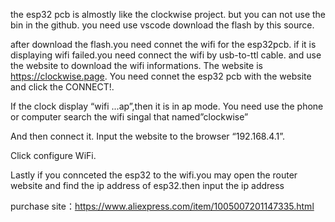 the esp32 pcb is almostly like the clockwise project.
but you can not use the bin in the github.
you need use vscode download the flash by this source.


after download the flash.you need connet the wifi for the esp32pcb.
if it is displaying wifi failed.you need connect the wifi by usb-to-ttl cable.
and use the website to download the wifi informations.
The website is https://clockwise.page.
You need connet the esp32 pcb with the website and click the CONNECT!.


If the clock display “wifi ...ap”,then it is in ap mode.
You need use the phone or computer search the wifi singal that named”clockwise”

And then connect it.
Input the website to the browser “192.168.4.1”.

Click configure WiFi.

Lastly if you connceted the esp32 to the wifi.you may open the router website and find the ip address of esp32.then input the ip address

purchase site：https://www.aliexpress.com/item/1005007201147335.html  
